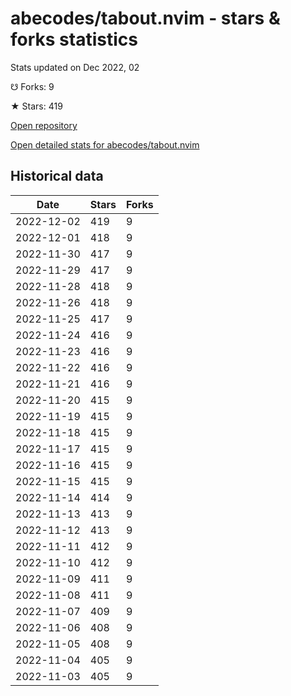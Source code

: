 # abecodes/tabout.nvim - stars & forks statistics

Stats updated on Dec 2022, 02

☋ Forks: 9

★ Stars: 419

[Open repository](https://github.com/abecodes/tabout.nvim)

[Open detailed stats for abecodes/tabout.nvim](https://reviewgithub.com/rep/abecodes/tabout.nvim)

## Historical data
| Date | Stars | Forks |
|------|-------|-------|
| 2022-12-02 | 419 | 9 | 
| 2022-12-01 | 418 | 9 | 
| 2022-11-30 | 417 | 9 | 
| 2022-11-29 | 417 | 9 | 
| 2022-11-28 | 418 | 9 | 
| 2022-11-26 | 418 | 9 | 
| 2022-11-25 | 417 | 9 | 
| 2022-11-24 | 416 | 9 | 
| 2022-11-23 | 416 | 9 | 
| 2022-11-22 | 416 | 9 | 
| 2022-11-21 | 416 | 9 | 
| 2022-11-20 | 415 | 9 | 
| 2022-11-19 | 415 | 9 | 
| 2022-11-18 | 415 | 9 | 
| 2022-11-17 | 415 | 9 | 
| 2022-11-16 | 415 | 9 | 
| 2022-11-15 | 415 | 9 | 
| 2022-11-14 | 414 | 9 | 
| 2022-11-13 | 413 | 9 | 
| 2022-11-12 | 413 | 9 | 
| 2022-11-11 | 412 | 9 | 
| 2022-11-10 | 412 | 9 | 
| 2022-11-09 | 411 | 9 | 
| 2022-11-08 | 411 | 9 | 
| 2022-11-07 | 409 | 9 | 
| 2022-11-06 | 408 | 9 | 
| 2022-11-05 | 408 | 9 | 
| 2022-11-04 | 405 | 9 | 
| 2022-11-03 | 405 | 9 | 

